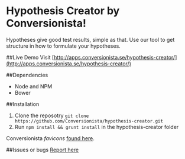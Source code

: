 Hypothesis Creator by Conversionista!
===
Hypotheses give good test results, simple as that.
Use our tool to get structure in how to formulate your hypotheses.

##Live Demo
Visit [http://apps.conversionista.se/hypothesis-creator/](http://apps.conversionista.se/hypothesis-creator/)

##Dependencies
- Node and NPM
- Bower

##Installation
1. Clone the reposotry `git clone https://github.com/Conversionista/hypothesis-creator.git`
2. Run `npm install && grunt install` in the hypothesis-creator folder

Conversionista *favicons* [found here](http://ingenmansland.se/0s1x330W2v01).

##Issues or bugs
[Report here](https://github.com/Conversionista/hypothesis-creator/issues)